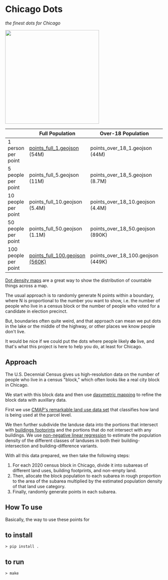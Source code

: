 # Chicago Dots
*the finest dots for Chicago*

<img src="https://user-images.githubusercontent.com/536941/218774150-04f2121d-d834-4eb7-8437-a384659d422c.png" height="300">

| | Full Population | Over-18 Population | Under-18 Population |
|-|-|-|-|
| 1 person per point | <a href="https://bunkum.us/chicago-dots/points/points_full_1.geojson">points_full_1.geojson</a> (54M) | points_over_18_1.geojson (44M) | points_under_18_1.geojson (11M) |
| 5 people per point | points_full_5.geojson (11M) | points_over_18_5.geojson (8.7M) | points_under_18_5.geojson (2.2M) |
| 10 people per point | points_full_10.geojson (5.4M) | points_over_18_10.geojson (4.4M) | points_under_18_10.geojson (1.1M) |
| 50 people per point | points_full_50.geojson (1.1M) | points_over_18_50.geojson (890K) | points_under_18_50.geojson (221K) |
| 100 people per point | <a href="https://bunkum.us/chicago-dots/points/points_full_100.geojson" download="points_full_100.geojson">points_full_100.geojson (560K) | points_over_18_100.geojson (449K) | points_under_18_100.geojson (111K) |


[Dot density maps](https://en.wikipedia.org/wiki/Dot_distribution_map) are a great way to show the distribution of countable things across a map. 

The usual approach is to randomly generate N points within a boundary, where N is proportional to the number you want to show, i.e. the number of people who live in a census block or the number of people who voted for a candidate in election precinct.

But, boundaries often quite weird, and that approach can mean we put dots in the lake or the middle of the highway, or other places we know people don't live. 

It would be nice if we could put the dots where people likely **do** live, and that's what this project is here to help you do, at least for Chicago.

## Approach
The U.S. Decennial Census gives us high-resolution data on the number of people who live in a census "block," which often looks like a real city block in Chicago. 

We start with this block data and then use [dasymetric mapping](https://en.wikipedia.org/wiki/Dasymetric_map) to refine the block data with auxillary data.

First we use [CMAP's remarkable land use data set](https://www.cmap.illinois.gov/data/land-use) that classifies how land is being used at the parcel level.

We then further subdivide the landuse data into the portions that intersect with [buildings footprints](https://data.cityofchicago.org/Buildings/Building-Footprints-current-/hz9b-7nh8) and the portions that do not intersect with any buildings. We use [non-negative linear regression](https://en.wikipedia.org/wiki/Non-negative_least_squares) to estimate the population density of the different classes of landuses in both their building-intersection and building-difference variants.

With all this data prepared, we then take the following steps:

1. For each 2020 census block in Chicago, divide it into subareas of different land uses, building footprints, and non-empty land.
2. Then, allocate the block population to each subarea in rough proportion to the area of the subarea multiplied by the estimated population density of that land use category. 
3. Finally, randomly generate points in each subarea.

## How To use
Basically, the way to use these points for 


## to install
```console
> pip install .
```

## to run
```console
> make
```
